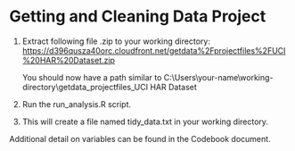 Getting and Cleaning Data Project
=========================

1. Extract following file .zip to your working directory: 
https://d396qusza40orc.cloudfront.net/getdata%2Fprojectfiles%2FUCI%20HAR%20Dataset.zip

    You should now have a path similar to C:\Users\your-name\working-directory\getdata_projectfiles_UCI HAR Dataset

2. Run the run_analysis.R script.

3. This will create a file named tidy_data.txt in your working directory.

Additional detail on variables can be found in the Codebook document.

